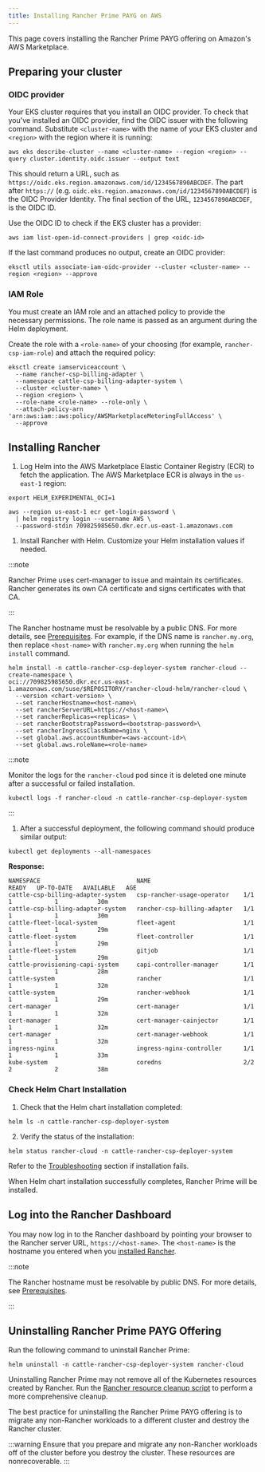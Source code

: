 ```yaml
---
title: Installing Rancher Prime PAYG on AWS
---
```


This page covers installing the Rancher Prime PAYG offering on Amazon's AWS Marketplace.

## Preparing your cluster

### OIDC provider

Your EKS cluster requires that you install an OIDC provider. To check that you've installed an OIDC provider, find the OIDC issuer with the following command. Substitute `<cluster-name>` with the name of your EKS cluster and `<region>` with the region where it is running:

```shell
aws eks describe-cluster --name <cluster-name> --region <region> --query cluster.identity.oidc.issuer --output text
```

This should return a URL, such as `https://oidc.eks.region.amazonaws.com/id/1234567890ABCDEF`. The part after `https://` (e.g. `oidc.eks.region.amazonaws.com/id/1234567890ABCDEF`) is the OIDC Provider Identity. The final section of the URL, `1234567890ABCDEF`, is the OIDC ID.

Use the OIDC ID to check if the EKS cluster has a provider:

```shell
aws iam list-open-id-connect-providers | grep <oidc-id>
```

If the last command produces no output, create an OIDC provider:

```shell
eksctl utils associate-iam-oidc-provider --cluster <cluster-name> --region <region> --approve
```

### IAM Role

You must create an IAM role and an attached policy to provide the necessary permissions. The role name is passed as an argument during the Helm deployment.

Create the role with a `<role-name>` of your choosing (for example, `rancher-csp-iam-role`) and attach the required policy:

```shell
eksctl create iamserviceaccount \
  --name rancher-csp-billing-adapter \
  --namespace cattle-csp-billing-adapter-system \
  --cluster <cluster-name> \
  --region <region> \
  --role-name <role-name> --role-only \
  --attach-policy-arn 'arn:aws:iam::aws:policy/AWSMarketplaceMeteringFullAccess' \
  --approve
```

## Installing Rancher  

1. Log Helm into the AWS Marketplace Elastic Container Registry (ECR) to fetch the application. The AWS Marketplace ECR is always in the `us-east-1` region:

  ```shell
  export HELM_EXPERIMENTAL_OCI=1

  aws --region us-east-1 ecr get-login-password \
    | helm registry login --username AWS \
    --password-stdin 709825985650.dkr.ecr.us-east-1.amazonaws.com
  ```

1. Install Rancher with Helm. Customize your Helm installation values if needed.

  :::note

  Rancher Prime uses cert-manager to issue and maintain its certificates. Rancher generates its own CA certificate and signs certificates with that CA.

  :::

  The Rancher hostname must be resolvable by a public DNS. For more details, see [Prerequisites](prerequisites.md). For example, if the DNS name is `rancher.my.org`, then replace `<host-name>` with `rancher.my.org` when running the `helm install` command.

  ```shell
  helm install -n cattle-rancher-csp-deployer-system rancher-cloud --create-namespace \
  oci://709825985650.dkr.ecr.us-east-1.amazonaws.com/suse/$REPOSITORY/rancher-cloud-helm/rancher-cloud \
    --version <chart-version> \
    --set rancherHostname=<host-name>\
    --set rancherServerURL=https://<host-name>\
    --set rancherReplicas=<replicas> \
    --set rancherBootstrapPassword=<bootstrap-password>\
    --set rancherIngressClassName=nginx \
    --set global.aws.accountNumber=<aws-account-id>\
    --set global.aws.roleName=<role-name>
  ```

  :::note

  Monitor the logs for the `rancher-cloud` pod since it is deleted one minute after a successful or failed installation.

  ```shell
  kubectl logs -f rancher-cloud -n cattle-rancher-csp-deployer-system
  ```

  :::

1. After a successful deployment, the following command should produce similar output:

  ```shell
  kubectl get deployments --all-namespaces
  ```

**Response:**

  ```shell
  NAMESPACE                           NAME                          READY   UP-TO-DATE   AVAILABLE   AGE
  cattle-csp-billing-adapter-system   csp-rancher-usage-operator    1/1     1            1           30m
  cattle-csp-billing-adapter-system   rancher-csp-billing-adapter   1/1     1            1           30m
  cattle-fleet-local-system           fleet-agent                   1/1     1            1           29m
  cattle-fleet-system                 fleet-controller              1/1     1            1           29m
  cattle-fleet-system                 gitjob                        1/1     1            1           29m
  cattle-provisioning-capi-system     capi-controller-manager       1/1     1            1           28m
  cattle-system                       rancher                       1/1     1            1           32m
  cattle-system                       rancher-webhook               1/1     1            1           29m
  cert-manager                        cert-manager                  1/1     1            1           32m
  cert-manager                        cert-manager-cainjector       1/1     1            1           32m
  cert-manager                        cert-manager-webhook          1/1     1            1           32m
  ingress-nginx                       ingress-nginx-controller      1/1     1            1           33m
  kube-system                         coredns                       2/2     2            2           38m
  ```

### Check Helm Chart Installation

1. Check that the Helm chart installation completed:

```shell
helm ls -n cattle-rancher-csp-deployer-system
```

2. Verify the status of the installation:

```shell
helm status rancher-cloud -n cattle-rancher-csp-deployer-system
```

Refer to the [Troubleshooting](troubleshooting.md) section if installation fails.

When Helm chart installation successfully completes, Rancher Prime will be installed.

## Log into the Rancher Dashboard

You may now log in to the Rancher dashboard by pointing your browser to the Rancher server URL, `https://<host-name>`. The `<host-name>` is the hostname you entered when you [installed Rancher](#installing-rancher).

:::note

The Rancher hostname must be resolvable by public DNS. For more details, see [Prerequisites](prerequisites.md).

:::

## Uninstalling Rancher Prime PAYG Offering

Run the following command to uninstall Rancher Prime:

```shell
helm uninstall -n cattle-rancher-csp-deployer-system rancher-cloud
```

Uninstalling Rancher Prime may not remove all of the Kubernetes resources created by Rancher. Run the [Rancher resource cleanup script](https://github.com/rancher/rancher-cleanup) to perform a more comprehensive cleanup.

The best practice for uninstalling the Rancher Prime PAYG offering is to migrate any non-Rancher workloads to a different cluster and destroy the Rancher cluster.

:::warning
Ensure that you prepare and migrate any non-Rancher workloads off of the cluster before you destroy the cluster. These resources are nonrecoverable.
:::

